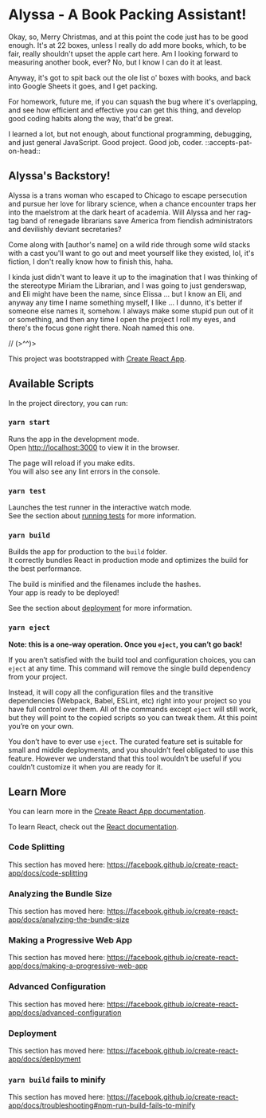 # Alyssa - A Book Packing Assistant!

Okay, so, Merry Christmas, and at this point the code just has to be good enough. It's at 22 boxes, unless I really do add more books, which, to be fair, really shouldn't upset the apple cart here. Am I looking forward to measuring another book, ever? No, but I know I can do it at least.

Anyway, it's got to spit back out the ole list o' boxes with books, and back into Google Sheets it goes, and I get packing.

For homework, future me, if you can squash the bug where it's overlapping, and see how efficient and effective you can get this thing, and develop good coding habits along the way, that'd be great.

I learned a lot, but not enough, about functional programming, debugging, and just general JavaScript. Good project. Good job, coder. ::accepts-pat-on-head::

## Alyssa's Backstory!

Alyssa is a trans woman who escaped to Chicago to escape persecution and pursue her love for library science, when a chance encounter traps her into the maelstrom at the dark heart of academia. Will Alyssa and her rag-tag band of renegade librarians save America from fiendish administrators and devilishly deviant secretaries?

Come along with [author's name] on a wild ride through some wild stacks with a cast you'll want to go out and meet yourself like they existed, lol, it's fiction, I don't really know how to finish this, haha.

I kinda just didn't want to leave it up to the imagination that I was thinking of the stereotype Miriam the Librarian, and I was going to just genderswap, and Eli might have been the name, since Elissa ... but I know an Eli, and anyway any time I name something myself, I like ... I dunno, it's better if someone else names it, somehow. I always make some stupid pun out of it or something, and then any time I open the project I roll my eyes, and there's the focus gone right there. Noah named this one.

// (>^^)>

This project was bootstrapped with [Create React App](https://github.com/facebook/create-react-app).

## Available Scripts

In the project directory, you can run:

### `yarn start`

Runs the app in the development mode.<br />
Open [http://localhost:3000](http://localhost:3000) to view it in the browser.

The page will reload if you make edits.<br />
You will also see any lint errors in the console.

### `yarn test`

Launches the test runner in the interactive watch mode.<br />
See the section about [running tests](https://facebook.github.io/create-react-app/docs/running-tests) for more information.

### `yarn build`

Builds the app for production to the `build` folder.<br />
It correctly bundles React in production mode and optimizes the build for the best performance.

The build is minified and the filenames include the hashes.<br />
Your app is ready to be deployed!

See the section about [deployment](https://facebook.github.io/create-react-app/docs/deployment) for more information.

### `yarn eject`

**Note: this is a one-way operation. Once you `eject`, you can’t go back!**

If you aren’t satisfied with the build tool and configuration choices, you can `eject` at any time. This command will remove the single build dependency from your project.

Instead, it will copy all the configuration files and the transitive dependencies (Webpack, Babel, ESLint, etc) right into your project so you have full control over them. All of the commands except `eject` will still work, but they will point to the copied scripts so you can tweak them. At this point you’re on your own.

You don’t have to ever use `eject`. The curated feature set is suitable for small and middle deployments, and you shouldn’t feel obligated to use this feature. However we understand that this tool wouldn’t be useful if you couldn’t customize it when you are ready for it.

## Learn More

You can learn more in the [Create React App documentation](https://facebook.github.io/create-react-app/docs/getting-started).

To learn React, check out the [React documentation](https://reactjs.org/).

### Code Splitting

This section has moved here: https://facebook.github.io/create-react-app/docs/code-splitting

### Analyzing the Bundle Size

This section has moved here: https://facebook.github.io/create-react-app/docs/analyzing-the-bundle-size

### Making a Progressive Web App

This section has moved here: https://facebook.github.io/create-react-app/docs/making-a-progressive-web-app

### Advanced Configuration

This section has moved here: https://facebook.github.io/create-react-app/docs/advanced-configuration

### Deployment

This section has moved here: https://facebook.github.io/create-react-app/docs/deployment

### `yarn build` fails to minify

This section has moved here: https://facebook.github.io/create-react-app/docs/troubleshooting#npm-run-build-fails-to-minify
